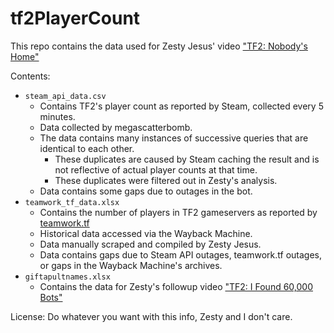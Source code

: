 # tf2PlayerCount
This repo contains the data used for Zesty Jesus' video ["TF2: Nobody's Home"](https://www.youtube.com/watch?v=2stmQfv93oQ)

Contents:
- `steam_api_data.csv`
  - Contains TF2's player count as reported by Steam, collected every 5 minutes.
  - Data collected by megascatterbomb.
  - The data contains many instances of successive queries that are identical to each other.
    - These duplicates are caused by Steam caching the result and is not reflective of actual player counts at that time.
    - These duplicates were filtered out in Zesty's analysis.
  - Data contains some gaps due to outages in the bot.
- `teamwork_tf_data.xlsx`
  - Contains the number of players in TF2 gameservers as reported by [teamwork.tf](https://teamwork.tf/community/statistics)
  - Historical data accessed via the Wayback Machine.
  - Data manually scraped and compiled by Zesty Jesus.
  - Data contains gaps due to Steam API outages, teamwork.tf outages, or gaps in the Wayback Machine's archives.
- `giftapultnames.xlsx`
  - Contains the data for Zesty's followup video ["TF2: I Found 60,000 Bots"](https://www.youtube.com/watch?v=nnuxHZm73PU)

License: Do whatever you want with this info, Zesty and I don't care.